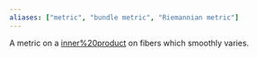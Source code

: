 ```yaml
---
aliases: ["metric", "bundle metric", "Riemannian metric"]
---
```


A metric on a [inner%20product](inner%20product) on fibers which smoothly varies.